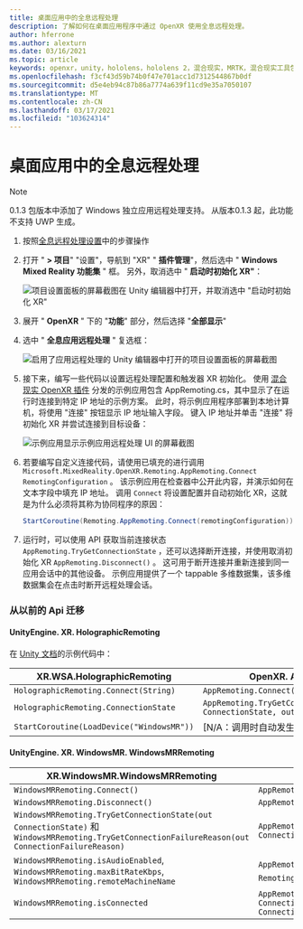 ```yaml
---
title: 桌面应用中的全息远程处理
description: 了解如何在桌面应用程序中通过 OpenXR 使用全息远程处理。
author: hferrone
ms.author: alexturn
ms.date: 03/16/2021
ms.topic: article
keywords: openxr，unity，hololens，hololens 2，混合现实，MRTK，混合现实工具包，增加现实，虚拟现实，混合现实耳机，学习，教程，入门，全息远程处理，桌面
ms.openlocfilehash: f3cf43d59b74b0f47e701acc1d7312544867b0df
ms.sourcegitcommit: d5e4eb94c87b86a7774a639f11cd9e35a7050107
ms.translationtype: MT
ms.contentlocale: zh-CN
ms.lasthandoff: 03/17/2021
ms.locfileid: "103624314"
---
```

# <a name="holographic-remoting-in-desktop-app"></a>桌面应用中的全息远程处理

> [!NOTE]
> 0.1.3 包版本中添加了 Windows 独立应用远程处理支持。
> 从版本0.1.3 起，此功能不支持 UWP 生成。

1. 按照[全息远程处理设置](openxr-supported-features.md#holographic-remoting-setup)中的步骤操作
2. 打开 " **> 项目**" "设置"，导航到 "XR" " **插件管理**"，然后选中 " **Windows Mixed Reality 功能集** " 框。 另外，取消选中 " **启动时初始化 XR"**：

    ![项目设置面板的屏幕截图在 Unity 编辑器中打开，并取消选中 "启动时初始化 XR"](images/openxr-features-img-02-app.png)

3. 展开 " **OpenXR** " 下的 "**功能**" 部分，然后选择 "**全部显示**"
4. 选中 " **全息应用远程处理** " 复选框：

    ![启用了应用远程处理的 Unity 编辑器中打开的项目设置面板的屏幕截图](images/openxr-features-img-03-app.png)

5. 接下来，编写一些代码以设置远程处理配置和触发器 XR 初始化。 使用 [混合现实 OpenXR 插件](openxr-getting-started.md#hololens-2-samples) 分发的示例应用包含 AppRemoting.cs，其中显示了在运行时连接到特定 IP 地址的示例方案。 此时，将示例应用程序部署到本地计算机，将使用 "连接" 按钮显示 IP 地址输入字段。 键入 IP 地址并单击 "连接" 将初始化 XR 并尝试连接到目标设备：

    ![示例应用显示示例应用远程处理 UI 的屏幕截图](images/openxr-sample-app-remoting.png)

6. 若要编写自定义连接代码，请使用已填充的进行调用 `Microsoft.MixedReality.OpenXR.Remoting.AppRemoting.Connect` `RemotingConfiguration` 。 该示例应用在检查器中公开此内容，并演示如何在文本字段中填充 IP 地址。 调用 `Connect` 将设置配置并自动初始化 XR，这就是为什么必须将其称为协同程序的原因：

    ``` cs
    StartCoroutine(Remoting.AppRemoting.Connect(remotingConfiguration));
    ```

7. 运行时，可以使用 API 获取当前连接状态 `AppRemoting.TryGetConnectionState` ，还可以选择断开连接，并使用取消初始化 XR `AppRemoting.Disconnect()` 。 这可用于断开连接并重新连接到同一应用会话中的其他设备。 示例应用提供了一个 tappable 多维数据集，该多维数据集会在点击时断开远程处理会话。

### <a name="migration-from-previous-apis"></a>从以前的 Api 迁移

#### <a name="unityenginexrwsaholographicremoting"></a>UnityEngine. XR. HolographicRemoting

在 [Unity 文档](https://docs.unity3d.com/2018.4/Documentation/ScriptReference/XR.WSA.HolographicRemoting.html)的示例代码中：

| XR.WSA.HolographicRemoting | OpenXR. AppRemoting |
| ---- | ---- |
| `HolographicRemoting.Connect(String)` | `AppRemoting.Connect(RemotingConfiguration)` |
| `HolographicRemoting.ConnectionState` | `AppRemoting.TryGetConnectionState(out ConnectionState, out DisconnectReason)`|
| `StartCoroutine(LoadDevice("WindowsMR"))`| [N/A：调用时自动发生 `AppRemoting.Connect` ]  |

#### <a name="unityenginexrwindowsmrwindowsmrremoting"></a>UnityEngine. XR. WindowsMR. WindowsMRRemoting

| XR.WindowsMR.WindowsMRRemoting | OpenXR. AppRemoting |
| ---- | ---- |
| `WindowsMRRemoting.Connect()` | `AppRemoting.Connect(RemotingConfiguration)` |
| `WindowsMRRemoting.Disconnect()` | `AppRemoting.Disconnect()` |
| `WindowsMRRemoting.TryGetConnectionState(out ConnectionState)` 和 `WindowsMRRemoting.TryGetConnectionFailureReason(out ConnectionFailureReason)`| `AppRemoting.TryGetConnectionState(out ConnectionState, out DisconnectReason)`|
| `WindowsMRRemoting.isAudioEnabled`, `WindowsMRRemoting.maxBitRateKbps`, `WindowsMRRemoting.remoteMachineName` | `AppRemoting.Connect`通过 `RemotingConfiguration` 结构传入 |
| `WindowsMRRemoting.isConnected` | `AppRemoting.TryGetConnectionState(out ConnectionState state, out _) && state == ConnectionState.Connected`